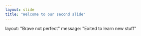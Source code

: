 ```yaml
---
layout: slide
title: "Welcome to our second slide"
---
```

layout: "Brave not perfect"
message: "Exited to learn new stuff"
